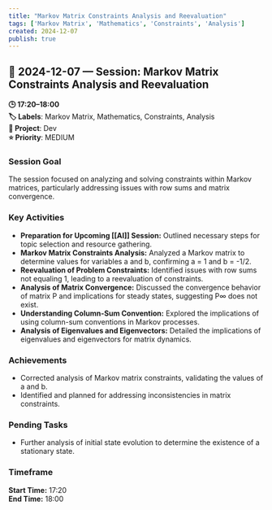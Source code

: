 ```yaml
---
title: "Markov Matrix Constraints Analysis and Reevaluation"
tags: ['Markov Matrix', 'Mathematics', 'Constraints', 'Analysis']
created: 2024-12-07
publish: true
---
```


## 📅 2024-12-07 — Session: Markov Matrix Constraints Analysis and Reevaluation

**🕒 17:20–18:00**  
**🏷️ Labels**: Markov Matrix, Mathematics, Constraints, Analysis  
**📂 Project**: Dev  
**⭐ Priority**: MEDIUM  


### Session Goal
The session focused on analyzing and solving constraints within Markov matrices, particularly addressing issues with row sums and matrix convergence.

### Key Activities
- **Preparation for Upcoming [[AI]] Session:** Outlined necessary steps for topic selection and resource gathering.
- **Markov Matrix Constraints Analysis:** Analyzed a Markov matrix to determine values for variables a and b, confirming a = 1 and b = -1/2.
- **Reevaluation of Problem Constraints:** Identified issues with row sums not equaling 1, leading to a reevaluation of constraints.
- **Analysis of Matrix Convergence:** Discussed the convergence behavior of matrix P and implications for steady states, suggesting P∞ does not exist.
- **Understanding Column-Sum Convention:** Explored the implications of using column-sum conventions in Markov processes.
- **Analysis of Eigenvalues and Eigenvectors:** Detailed the implications of eigenvalues and eigenvectors for matrix dynamics.

### Achievements
- Corrected analysis of Markov matrix constraints, validating the values of a and b.
- Identified and planned for addressing inconsistencies in matrix constraints.

### Pending Tasks
- Further analysis of initial state evolution to determine the existence of a stationary state.

### Timeframe
**Start Time:** 17:20  
**End Time:** 18:00
